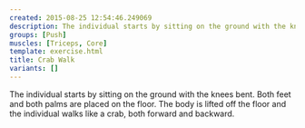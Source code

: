```yaml
---
created: 2015-08-25 12:54:46.249069
description: The individual starts by sitting on the ground with the knees bent.
groups: [Push]
muscles: [Triceps, Core]
template: exercise.html
title: Crab Walk
variants: []
---
```

The individual starts by sitting on the ground with the knees bent. Both feet and both palms are placed on the floor. The body is lifted off the floor and the individual walks like a crab, both forward and backward.